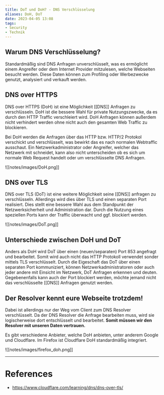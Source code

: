 ```yaml
---
title: DoT und DoH? - DNS Verschlüsselung
aliases: DoH, DoT
date: 2023-04-05 13:08
tags:
- Security
- Technik
---
```


## Warum DNS Verschlüsselung?
Standardmäßig sind DNS Anfragen unverschlüsselt, was es ermöglicht einem Angreifer oder dem Internet Provider mitzulesen, welche Webseiten besucht werden. Diese Daten können zum Profiling oder Werbezwecke genutzt, analysiert und verkauft werden.

## DNS over HTTPS
DNS over HTTPS (DoH) ist eine Möglichkeit [[DNS]] Anfragen zu verschlüsseln. DoH ist die bessere Wahl für private Nutzungszwecke, da es durch den HTTP Traffic verschleiert wird. DoH Anfragen können außerdem nicht verhindert werden ohne nicht auch den gesamten Web Traffic zu blockieren.

Bei DoH werden die Anfragen über das HTTP bzw. HTTP/2 Protokol verschickt und verschlüsselt, was bewirkt das es nach normalen Webtraffic ausschaut. Ein Netzwerkadministrator oder Angreifer, welcher das Netzwerk mit schneidet, kann also nicht unterscheiden ob es sich um normale Web Request handelt oder um verschlüsselte DNS Anfragen. 

![[notes/images/DoH.png]]


## DNS over TLS

DNS over TLS (DoT) ist eine weitere Möglichkeit seine [[DNS]] anfragen zu verschlüsseln. Allerdings wird dies über TLS und einen separaten Port realisiert. Dies stellt eine bessere Wahl aus dem Standpunkt der Netzwerksicherheit und Administration dar. Durch die Nutzung eines speziellen Ports kann der Traffic überwacht und ggf. blockiert werden.

![[notes/images/DoT.png]]

## Unterschiede zwischen DoH und DoT
Anders als DoH wird DoT über einen (neuen/separaten) Port 853 angefragt und bearbeitet. Somit wird auch nicht das HTTP Protokoll verwendet sonder mittels TLS verschlüsselt. Durch die Eigeschaft das DoT über einen separaten Port kommuniziert, können Netzwerkadministratoren oder auch jeder andere mit Einsicht im Netzwerk, DoT Anfragen erkennen und deuten. Gegebenenfalls kann auch der Port blockiert werden, möchte jemand nicht das verschlüsselte [[DNS]] Anfragen genutzt werden.


## Der Resolver kennt eure Webseite trotzdem!
Dabei ist allerdings nur der Weg vom Client zum DNS Resolver verschlüsselt. Da der DNS Resolver die Anfrage bearbeiten muss, wird sie logischerweise dort entschlüsselt und bearbeitet. **Somit müssen wir den Resolver mit unseren Daten vertrauen.**

Es gibt verschiedene Anbieter, welche DoH anbieten, unter anderem Google und Cloudflare. Im Firefox ist Cloudflare DoH standardmäßig integriert. 

![[notes/images/firefox_doh.png]]




---
# References
- https://www.cloudflare.com/learning/dns/dns-over-tls/